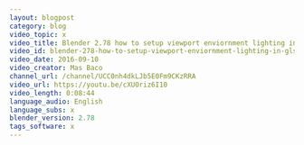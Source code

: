 ```yaml
---
layout: blogpost
category: blog
video_topic: x
video_title: Blender 2.78 how to setup viewport enviornment lighting in GLSL Viewport(no sound)
video_id: blender-278-how-to-setup-viewport-enviornment-lighting-in-glsl-viewportno-sound
video_date: 2016-09-10
video_creator: Mas Baco
channel_url: /channel/UCC0nh4dkLJb5E0Fm9CKzRRA
video_url: https://youtu.be/cXUOriz6I10
video_length: 0:08:44
language_audio: English
language_subs: x
blender_version: 2.78
tags_software: x
---
```

